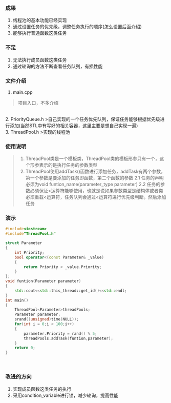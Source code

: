 ### 成果
1. 线程池的基本功能已经实现
2. 通过设置任务的优先级，调整任务执行的顺序(怎么设置后面介绍)
3. 能够执行普通函数这类任务

### 不足
1. 无法执行成员函数这类任务
2. 通过轮询的方法不断查看任务队列，有损性能

### 文件介绍
1. main.cpp
>项目入口，不多介绍
</br>
2. PriorityQueue.h
>自己实现的一个任务优先队列，保证任务能够根据优先级进行添加(当然STL中有写好的相关容器，这里主要是想自己实现一遍)
</br>
3. ThreadPool.h
>实现的线程池

### 使用说明
>1. ThreadPool类是一个模板类，ThreadPool类的模板形参只有一个，这个形参表示的是执行任务的参数类型
>2. ThreadPool使用addTask()函数进行添加任务，addTask有两个参数，第一个参数是要添加的任务即函数，第二个函数的参数
>2.1 任务的声明必须为void funtion_name(parameter_type parameter)
>2.2 任务的参数必须保证<运算符能够使用，也就是说如果参数类型是结构体或者类必须重载<运算符，任务队列会通过<运算符进行优先级判断。然后添加任务    

### 演示
```c++
#include<iostream>
#include"ThreadPool.h"

struct Parameter
{
    int Priority;
    bool operator<(const Parameter& _value)
    {
        return Priority < _value.Priority;
    }
};
void funtion(Parameter parameter)
{
    std::cout<<std::this_thread::get_id()<<std::endl;
}
int main()
{
    ThreadPool<Parameter>threadPools;
    Parameter parameter;
    srand((unsigned)time(NULL));
    for(int i = 0;i < 100;i++)
    {
        parameter.Priority = rand() % 5;
        threadPools.addTask(funtion,parameter);
    }
    return 0;
}
```
</br>

### 改进的方向
1. 实现成员函数这类任务的执行
2. 采用condition_variable进行锁，减少轮询，提高性能